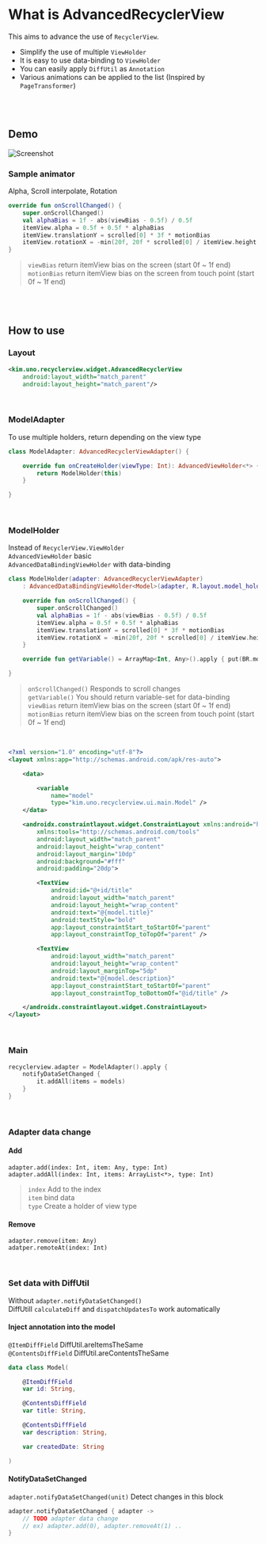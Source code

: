 # What is AdvancedRecyclerView

This aims to advance the use of `RecyclerView`.

* Simplify the use of multiple `ViewHolder`
* It is easy to use data-binding to `ViewHolder`
* You can easily apply `DiffUtil` as `Annotation`
* Various animations can be applied to the list (Inspired by `PageTransformer`)

<br/><br/>

## Demo

![Screenshot](https://github.com/ikmuwn/AdvancedRecyclerView/raw/master/Screenshot.gif)

### Sample animator

Alpha, Scroll interpolate, Rotation

```kotlin
override fun onScrollChanged() {
    super.onScrollChanged()
    val alphaBias = 1f - abs(viewBias - 0.5f) / 0.5f
    itemView.alpha = 0.5f + 0.5f * alphaBias
    itemView.translationY = scrolled[0] * 3f * motionBias
    itemView.rotationX = -min(20f, 20f * scrolled[0] / itemView.height * (1f - motionBias))
}
```

> `viewBias` return itemView bias on the screen (start 0f ~ 1f end) <br/>
> `motionBias` return itemView bias on the screen from touch point (start 0f ~ 1f end) <br/>

<br/><br/>

## How to use

### Layout

```xml
<kim.uno.recyclerview.widget.AdvancedRecyclerView
    android:layout_width="match_parent"
    android:layout_height="match_parent"/>
```

<br/>

### ModelAdapter

To use multiple holders, return depending on the view type

```kotlin
class ModelAdapter: AdvancedRecyclerViewAdapter() {

    override fun onCreateHolder(viewType: Int): AdvancedViewHolder<*> {
        return ModelHolder(this)
    }

}
```

<br/>

### ModelHolder

Instead of `RecyclerView.ViewHolder` <br/>
`AdvancedViewHolder` basic <br/>
`AdvancedDataBindingViewHolder` with data-binding

```kotlin
class ModelHolder(adapter: AdvancedRecyclerViewAdapter)
    : AdvancedDataBindingViewHolder<Model>(adapter, R.layout.model_holder) {

    override fun onScrollChanged() {
        super.onScrollChanged()
        val alphaBias = 1f - abs(viewBias - 0.5f) / 0.5f
        itemView.alpha = 0.5f + 0.5f * alphaBias
        itemView.translationY = scrolled[0] * 3f * motionBias
        itemView.rotationX = -min(20f, 20f * scrolled[0] / itemView.height * (1f - motionBias))
    }

    override fun getVariable() = ArrayMap<Int, Any>().apply { put(BR.model, item) }

}
```

> `onScrollChanged()` Responds to scroll changes <br/>
> `getVariable()` You should return variable-set for data-binding <br/>
> `viewBias` return itemView bias on the screen (start 0f ~ 1f end) <br/>
> `motionBias` return itemView bias on the screen from touch point (start 0f ~ 1f end) <br/>

<br/>

```xml
<?xml version="1.0" encoding="utf-8"?>
<layout xmlns:app="http://schemas.android.com/apk/res-auto">

    <data>

        <variable
            name="model"
            type="kim.uno.recyclerview.ui.main.Model" />
    </data>

    <androidx.constraintlayout.widget.ConstraintLayout xmlns:android="http://schemas.android.com/apk/res/android"
        xmlns:tools="http://schemas.android.com/tools"
        android:layout_width="match_parent"
        android:layout_height="wrap_content"
        android:layout_margin="10dp"
        android:background="#fff"
        android:padding="20dp">

        <TextView
            android:id="@+id/title"
            android:layout_width="match_parent"
            android:layout_height="wrap_content"
            android:text="@{model.title}"
            android:textStyle="bold"
            app:layout_constraintStart_toStartOf="parent"
            app:layout_constraintTop_toTopOf="parent" />

        <TextView
            android:layout_width="match_parent"
            android:layout_height="wrap_content"
            android:layout_marginTop="5dp"
            android:text="@{model.description}"
            app:layout_constraintStart_toStartOf="parent"
            app:layout_constraintTop_toBottomOf="@id/title" />

    </androidx.constraintlayout.widget.ConstraintLayout>
</layout>
```

<br/>

### Main

```kotlin
recyclerview.adapter = ModelAdapter().apply {
    notifyDataSetChanged {
        it.addAll(items = models)
    }
}
```

<br/>

### Adapter data change

#### Add

`adapter.add(index: Int, item: Any, type: Int)` <br/>
`adapter.addAll(index: Int, items: ArrayList<*>, type: Int)`

> `index` Add to the index <br/>
> `item` bind data <br/>
> `type` Create a holder of view type

#### Remove

`adapter.remove(item: Any)` <br/>
`adatper.remoteAt(index: Int)`

<br/>

### Set data with DiffUtil

Without `adapter.notifyDataSetChanged()` <br/>
DiffUtill `calculateDiff` and `dispatchUpdatesTo` work automatically

#### Inject annotation into the model

`@ItemDiffField` DiffUtil.areItemsTheSame <br/>
`@ContentsDiffField` DiffUtil.areContentsTheSame

```kotlin
data class Model(

    @ItemDiffField
    var id: String,

    @ContentsDiffField
    var title: String,

    @ContentsDiffField
    var description: String,

    var createdDate: String

)
```

#### NotifyDataSetChanged

`adapter.notifyDataSetChanged(unit)` Detect changes in this block

```kotlin
adapter.notifyDataSetChanged { adapter ->
    // TODO adapter data change
    // ex) adapter.add(0), adapter.removeAt(1) ..
}
```